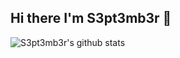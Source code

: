 ## Hi there I'm S3pt3mb3r 👋
![S3pt3mb3r's github stats](https://github-readme-stats.vercel.app/api?username=s3pt3mb3r&hide=contribs&show_icons=true&theme=tokyonight)
